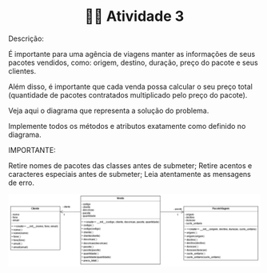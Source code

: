 
<h1 align="center">
  <strong> 👩‍💻 Atividade 3</strong>
</h1>

Descrição:

É importante para uma agência de viagens manter as informações de seus pacotes vendidos, como: origem, destino, duração, preço do pacote e seus clientes.

Além disso, é importante que cada venda possa calcular o seu preço total (quantidade de pacotes contratados multiplicado pelo preço do pacote).

Veja aqui o diagrama  que representa a solução do problema.

Implemente todos os métodos e atributos exatamente como definido no diagrama.

IMPORTANTE:

Retire nomes de pacotes das classes antes de submeter;
Retire acentos e caracteres especiais antes de submeter;
Leia atentamente as mensagens de erro.

<img src="diagrama/exe3_novo.png">